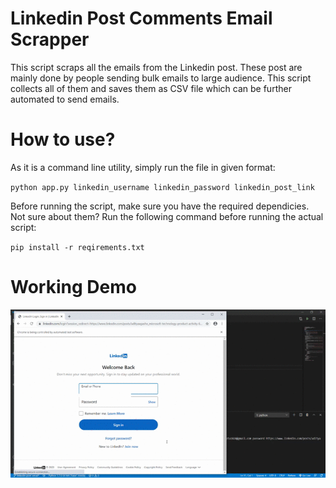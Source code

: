 # Linkedin Post Comments Email Scrapper
This script scraps all the emails from the Linkedin post. These post are mainly done by people sending bulk emails to large audience. This script collects all of them and saves them as CSV file which can be further automated to send emails.

# How to use?
As it is a command line utility, simply run the file in given format:

`python app.py linkedin_username linkedin_password linkedin_post_link`

Before running the script, make sure you have the required dependicies. Not sure about them? Run the following command before running the actual script:

`pip install -r reqirements.txt`

# Working Demo
![](preview.gif)
